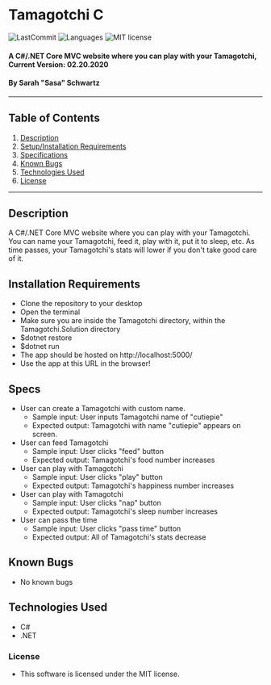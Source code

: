 # Tamagotchi C

![LastCommit](https://img.shields.io/github/last-commit/seschwartz8/Tamagotchi.Solution)
![Languages](https://img.shields.io/github/languages/top/seschwartz8/Tamagotchi.Solution)
![MIT license](https://img.shields.io/badge/License-MIT-orange.svg)

#### A C#/.NET Core MVC website where you can play with your Tamagotchi, Current Version: 02.20.2020

#### By Sarah "Sasa" Schwartz

---

## Table of Contents

1. [Description](#description)
2. [Setup/Installation Requirements](#installation-requirements)
3. [Specifications](#specs)
4. [Known Bugs](#known-bugs)
5. [Technologies Used](#technologies-used)
6. [License](#license)

---

## Description

A C#/.NET Core MVC website where you can play with your Tamagotchi. You can name your Tamagotchi, feed it, play with it, put it to sleep, etc. As time passes, your Tamagotchi's stats will lower if you don't take good care of it.

## Installation Requirements

- Clone the repository to your desktop
- Open the terminal
- Make sure you are inside the Tamagotchi directory, within the Tamagotchi.Solution directory
- \$dotnet restore
- \$dotnet run
- The app should be hosted on http://localhost:5000/
- Use the app at this URL in the browser!

## Specs

- User can create a Tamagotchi with custom name.
  - Sample input: User inputs Tamagotchi name of "cutiepie"
  - Expected output: Tamagotchi with name "cutiepie" appears on screen.
- User can feed Tamagotchi
  - Sample input: User clicks "feed" button
  - Expected output: Tamagotchi's food number increases
- User can play with Tamagotchi
  - Sample input: User clicks "play" button
  - Expected output: Tamagotchi's happiness number increases
- User can play with Tamagotchi
  - Sample input: User clicks "nap" button
  - Expected output: Tamagotchi's sleep number increases
- User can pass the time
  - Sample input: User clicks "pass time" button
  - Expected output: All of Tamagotchi's stats decrease

## Known Bugs

- No known bugs

## Technologies Used

- C#
- .NET

### License

- This software is licensed under the MIT license.
